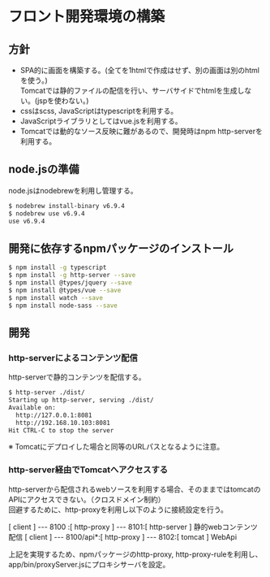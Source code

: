 # フロント開発環境の構築

## 方針
+ SPA的に画面を構築する。(全てを1htmlで作成はせず、別の画面は別のhtmlを使う。)     
  Tomcatでは静的ファイルの配信を行い、サーバサイドでhtmlを生成しない。(jspを使わない。) 
+ cssはscss, JavaScriptはtypescriptを利用する。
+ JavaScriptライブラリとしてはvue.jsを利用する。
+ Tomcatでは動的なソース反映に難があるので、開発時はnpm http-serverを利用する。

## node.jsの準備
node.jsはnodebrewを利用し管理する。
```bash
$ nodebrew install-binary v6.9.4 
$ nodebrew use v6.9.4
use v6.9.4
```

## 開発に依存するnpmパッケージのインストール
```bash
$ npm install -g typescript
$ npm install -g http-server --save
$ npm install @types/jquery --save
$ npm install @types/vue --save
$ npm install watch --save
$ npm install node-sass --save
```

## 開発 

### http-serverによるコンテンツ配信
http-serverで静的コンテンツを配信する。
```bash
$ http-server ./dist/
Starting up http-server, serving ./dist/
Available on:
  http://127.0.0.1:8081
  http://192.168.10.103:8081
Hit CTRL-C to stop the server

```
※ Tomcatにデプロイした場合と同等のURLパスとなるように注意。

### http-server経由でTomcatへアクセスする
http-serverから配信されるwebソースを利用する場合、そのままではtomcatのAPIにアクセスできない。（クロスドメイン制約）   
回避するために、http-proxyを利用し以下のように接続設定を行う。

[ client ] --- 8100     :[ http-proxy ] --- 8101:[ http-server ] 静的webコンテンツ配信
[ client ] --- 8100/api*:[ http-proxy ] --- 8102:[ tomcat ] WebApi

上記を実現するため、npmパッケージのhttp-proxy, http-proxy-ruleを利用し、app/bin/proxyServer.jsにプロキシサーバを設定。       


